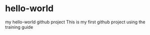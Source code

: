 # hello-world
my hello-world github project
This is my first github project using the training guide
